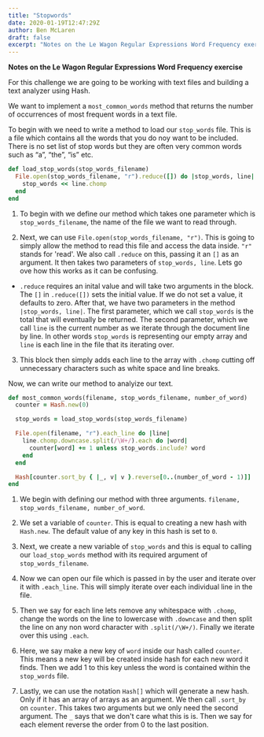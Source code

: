 ```yaml
---
title: "Stopwords"
date: 2020-01-19T12:47:29Z
author: Ben McLaren
draft: false
excerpt: "Notes on the Le Wagon Regular Expressions Word Frequency exercise"
---
```


**Notes on the Le Wagon Regular Expressions Word Frequency exercise**

For this challenge we are going to be working with text files and building a text analyzer using Hash.

We want to implement a `most_common_words` method that returns the number of occurrences of most frequent words in a text file.

To begin with we need to write a method to load our `stop_words` file. This is a file which contains all the words that you do noy want to be included. There is no set list of stop words but they are often very common words such as “a”, “the”, “is” etc.

```ruby
def load_stop_words(stop_words_filename)
  File.open(stop_words_filename, "r").reduce([]) do |stop_words, line|
    stop_words << line.chomp
  end
end
```
1. To begin with we define our method which takes one parameter which is `stop_words_filename`, the name of the file we want to read through.

2. Next, we can use `File.open(stop_words_filename, "r")`. This is going to simply allow the method to read this file and access the data inside. `"r"` stands for 'read'. We also call `.reduce` on this, passing it an `[]` as an argument. It then takes two parameters of `stop_words, line`. Lets go ove how this works as it can be confusing.

-  `.reduce` requires an inital value and will take two arguments in the block. The `[]` in `.reduce([])` sets the initial value. If we do not set a value, it defaults to zero. After that, we have two parameters in the method `|stop_words, line|`. The first parameter, which we call `stop_words` is the total that will eventually be returned. The second parameter, which we call `line` is the current number as we iterate through the document line by line. In other words `stop_words` is representing our empty array and `line` is each line in the file that its iterating over.

3. This block then simply adds each line to the array with `.chomp` cutting off unnecessary characters such as white space and line breaks.

Now, we can write our method to analyize our text.

```ruby
def most_common_words(filename, stop_words_filename, number_of_word)
  counter = Hash.new(0)

  stop_words = load_stop_words(stop_words_filename)

  File.open(filename, "r").each_line do |line|
    line.chomp.downcase.split(/\W+/).each do |word|
      counter[word] += 1 unless stop_words.include? word
    end
  end

  Hash[counter.sort_by { |_, v| v }.reverse[0..(number_of_word - 1)]]
end
```
1. We begin with defining our method with three arguments. `filename, stop_words_filename, number_of_word`.

2. We set a variable of `counter`. This is equal to creating a new hash with `Hash.new`. The default value of any key in this hash is set to `0`.

3. Next, we create a new variable of `stop_words` and this is equal to calling our `load_stop_words` method with its required argument of `stop_words_filename`.

4. Now we can open our file which is passed in by the user and iterate over it with `.each_line`. This will simply iterate over each individual line in the file.

5. Then we say for each line lets remove any whitespace with `.chomp`, change the words on the line to lowercase with `.downcase` and then split the line on any non word character with `.split(/\W+/)`. Finally we iterate over this using `.each`.

6. Here, we say make a new key of `word` inside our hash called `counter`. This means a new key will be created inside hash for each new word it finds. Then we add 1 to this key unless the word is contained within the `stop_words` file.

7. Lastly, we can use the notation `Hash[]` which will generate a new hash. Only if it has an array of arrays as an argument. We then call `.sort_by` on `counter`. This takes two arguments but we only need the second argument. The `_` says that we don't care what this is is. Then we say for each element reverse the order from 0 to the last position.














